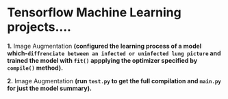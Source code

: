 # Tensorflow Machine Learning projects....

**1.** Image Augmentation **(configured the learning process of a model which-`diffrenciate between an infected or uninfected lung picture` and trained the model with `fit()` appplying the optimizer specified by `compile()` method).**

**2.** Image Augmentation **(run `test.py` to get the full compilation and `main.py` for just the model summary).**
